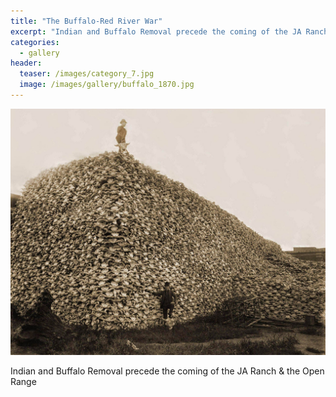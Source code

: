 ```yaml
---
title: "The Buffalo-Red River War"
excerpt: "Indian and Buffalo Removal precede the coming of the JA Ranch & the Open Range"
categories:
  - gallery
header:
  teaser: /images/category_7.jpg
  image: /images/gallery/buffalo_1870.jpg
---
```

![Buffalo in 1870](/images/gallery/buffalo_1870.jpg)

Indian and Buffalo Removal precede the coming of the JA Ranch & the Open Range
